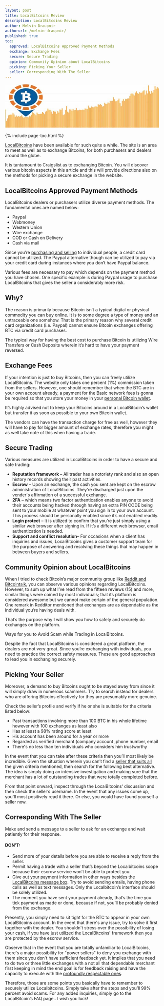 ```yaml
---
layout: post
title: LocalBitcoins Review
description: LocalBitcoins Review
author: Melvin Draupnir
authorurl: /melvin-draupnir/
published: true
toc: 
  approved: LocalBitcoins Approved Payment Methods
  exchange: Exchange Fees
  secure: Secure Trading
  opinion: Community Opinion about LocalBitcoins
  picking: Picking Your Seller
  seller: Corresponding With The Seller
---
```


<center><img src="/images/localbitcoins-review.jpg" alt="LocalBitcoins Review" /></center>

{% include page-toc.html %}

<a href="http://geni.us/localbitcoins">LocalBitcoins</a> have been available for such quite a while. The site is an area to meet as well as to exchange Bitcoins, for both purchasers and dealers around the globe. 
 
It is tantamount to Craigslist as to exchanging Bitcoin. You will discover various bitcoin aspects in this article and this will provide directions also on the methods for picking a secure exchange in the website. 

<h2 id="approved">LocalBitcoins Approved Payment Methods</h2>
 
LocalBitcoins dealers or purchasers utilize diverse payment methods. The fundamental ones are named below: 
<ul>
<li>Paypal </li>
<li>Webmoney </li>
<li>Western Union </li>
<li>Wire exchange </li>
<li>COD or Cash on Delivery </li>
<li>Cash via mail</li>
</ul>
<p>Since you’re <a href="/how-to-order-bitcoin-debit-card-with-spectrocoin/">purchasing and selling</a> to individual people, a credit card cannot be utilized. The Paypal alternative though can be utilized to pay via your credit card during instances where you don’t have Paypal balance. </p>

<p>Various fees are necessary to pay which depends on the payment method you have chosen. One specific example is during Paypal usage to purchase LocalBitcoins that gives the seller a considerably more risk. </p>
 
<h2 id="why">Why?</h2>
 
The reason is primarily because Bitcoin isn’t a typical digital or physical commodity you can buy online. It is to some degree a type of money and an untraceable one somehow. That is the primary reason why several credit card organizations (i.e. Paypal) cannot ensure Bitcoin exchanges offering BTC via credit card purchases. 
 
The typical way for having the best cost to purchase Bitcoin is utilizing Wire Transfers or Cash Deposits wherein it’s hard to have your payment reversed. 
 
<h2 id="exchange">Exchange Fees</h2>
 
If your intention is just to buy Bitcoins, then you can freely utilize LocalBitcoins. The website only takes one percent (1%) commission taken from the sellers. However, one should remember that when the BTC are in your own account already, a payment for the Basic network fees is gonna be required so that you store your money in your <a href="/how-to-sell-bitcoins-for-skrill-in-spectrocoin/">personal Bitcoin wallet</a>. 
 
It’s highly advised not to keep your Bitcoins around in a LocalBitcoin’s wallet but transfer it as soon as possible to your own Bitcoin wallet. 
 
The vendors can have the transaction charge for free as well, however they will have to pay for bigger amount of exchange rates, therefore you might as well take note of this when having a trade. 
 
<h2 id="secure">Secure Trading</h2>

Various measures are utilized in LocalBitcoins in order to have a secure and safe trading:
<ul>
<li><strong>Reputation framework</strong> – All trader has a notoriety rank and also an open history records showing their past activities.</li>
<li><strong>Escrow</strong> – Upon an exchange, the cash you sent are kept on the escrow administration of LocalBitcoins. They’re discharged just upon the vender's affirmation of a successful exchange. </li>
<li><strong>2FA</strong> – which means two factor authentication enables anyone to avoid their accounts being hacked through having an extra PIN CODE being sent to your mobile at whatever point you sign in to your own account. This process should be personally enabled since it’s not enabled readily.  </li>
<li><strong>Login protect</strong> – It is utilized to confirm that you’re just simply using a similar web browser after signing in. If it’s a different web browser, email authentication is needed.  </li>
<li><strong>Support and conflict resolution</strong>– For occasions when a client has inquiries and issues, LocalBitcoins gives a customer support team for the purpose of answering and resolving these things that may happen in between buyers and sellers.  </li>
 </ul>
<h2 id="opinion">Community Opinion about LocalBitcoins</h2>
 
<p>When I tried to check Bitcoin’s major community group like <a href="/how-to-unload-bitcoin-debit-card-with-spectrocoin/">Reddit and Bitcointalk</a>, you can observe various opinions regarding LocalBitcoins. However, to sum up what I’ve read from the fifteen reviews (15) and more, similar things were coined by most individuals; that its platform is considered awesome but we cannot make certain of the general population. One remark in Redditor mentioned that exchanges are as dependable as the individual you’re having deals with.</p>
 
That’s the purpose why I will show you how to safely and securely do exchanges on the platform.
 
Ways for you to Avoid Scam while Trading in LocalBitcoins.
 
Despite the fact that LocalBitcoins is considered a great platform, the dealers are not very great. Since you’re exchanging with individuals, you need to practice the correct safety measures. These are good approaches to lead you in exchanging securely. 
 
<h2 id="picking">Picking Your Seller</h2>
 
Moreover, a demand to buy Bitcoins ought to be stayed away from since it will simply draw in numerous scammers. Try to search instead for dealers who are offering Bitcoins effectively for they are presumably more genuine. 

Check the seller’s profile and verify if he or she is suitable for the criteria listed below:
<ul>
<li>Past transactions involving more than 100 BTC in his whole lifetime however with 100 exchanges as least also </li>
<li>Has at least a 98% rating score at least </li>
<li>His account has been around for a year or more </li>
<li>Regarded as verified merchant (company account ,phone number, email</li>
<li>There's no less than ten individuals who considers him trustworthy</li>
 </ul>
<p>In the event that you can take after these criteria then you’ll most likely be incredible. Given the situation wherein you can’t find a <a href="/how-to-verify-paypal-with-debit-card-in-spectrocoin/">seller that suits all</a> the given criteria mentioned, then search for the following best alternative. The idea is simply doing an intensive investigation and making sure that the merchant has a lot of outstanding trades that were totally completed before. </p>
 
<p>From that point onward, inspect through the LocalBitcoins' discussion and then check the seller’s username. In the event that any issues come up, you'll most positively read it there. Or else, you would have found yourself a seller now. </p>
 
<h2 id="seller">Corresponding With The Seller</h2>
 
Make and send a message to a seller to ask for an exchange and wait patiently for their response. 
 
<h4>DON’T:</h2>
 <ul>
<li>Send more of your details before you are able to receive a reply from the seller.</li>
<li>Permit having a trade with a seller that’s beyond the Localbitcoins scope because their escrow service won’t be able to protect you.</li>
<li>Give out your payment information in other ways besides the <a href="/magento-bitcoin-payment-gateway-plugin-integration-by-spectrocoin/">LocalBitcoins message box</a>. Try to avoid sending emails, having phone calls as well as text messages. Only the Localbitcoin’s interface should be solely utilized.</li>
<li>The moment you have sent your payment already, that’s the time you tick payment as made or done, because if not, you’ll be probably denied from the exchange.</li>
  </ul>
<p>Presently, you simply need to sit tight for the BTC to appear in your own LocalBitcoins account. In the event that there's any issue, try to solve it first together with the dealer. You shouldn't stress over the possibility of losing your cash, if you have just utilized the LocalBitcoins' framework then you are protected by the escrow service. </p>
 
<p>Observe that in the event that you are totally unfamiliar to LocalBitcoins, there's a major possibility for "power sellers" to deny you exchange with them since you don't have sufficient feedback yet. It implies that you need to do two or three little exchanges with a not all that dependable merchant first keeping in mind the end goal is for feedback raising and have the capacity to execute with the <a href="/opencart-bitcoin-merchant-extension-by-spectrocoin/">profoundly respectable ones</a>. </p>
 
<p>Therefore, those are some points you basically have to remember to securely utilize Localbitcoins. Simply take after the steps and you’ll 99% percent avoid scams. For any added inquiries, simply go to the LocalBitcoin’s FAQ page.. I wish you luck!</p>
